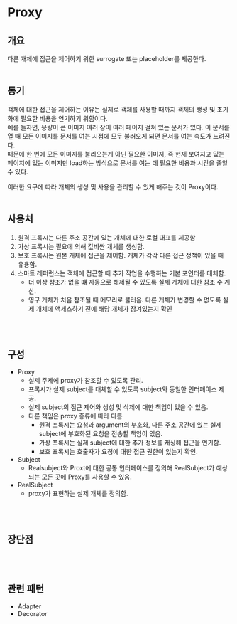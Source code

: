 # Proxy
## 개요
다른 개체에 접근을 제어하기 위한 surrogate 또는 placeholder를 제공한다.
<br>
<br>

## 동기
객체에 대한 접근을 제어하는 이유는 실제로 객체를 사용할 때까지 객체의 생성 및 초기화에 필요한 비용을 연기하기 위함이다.<br>
예를 들자면, 용량이 큰 이미지 여러 장이 여러 페이지 걸쳐 있는 문서가 있다. 이 문서를 열 때 모든 이미지를 문서를 여는 시점에 모두 불러오게 되면 문서를 여는 속도가 느려진다.<br> 때문에 한 번에 모든 이미지를 불러오는게 아닌 필요한 이미지, 즉 현재 보여지고 있는 페이지에 있는 이미지만 load하는 방식으로 문서를 여는 데 필요한 비용과 시간을 줄일 수 있다.
<br>

이러한 요구에 따라 개체의 생성 및 사용을 관리할 수 있게 해주는 것이 Proxy이다.
<br>
<br>

## 사용처
1. 원격 프록시는 다른 주소 공간에 있는 개체에 대한 로컬 대표를 제공함
2. 가상 프록시는 필요에 의해 값비싼 개체를 생성함.
3. 보호 프록시는 원본 개체에 접근을 제어함. 개체가 각각 다른 접근 정책이 있을 때 유용함.
4. 스마트 레퍼런스는 객체에 접근할 때 추가 작업을 수행하는 기본 포인터를 대체함.
    * 더 이상 참조가 없을 떄 자동으로 해제될 수 있도록 실제 개체에 대한 참조 수 계산.
    * 영구 개체가 처음 참조될 때 메모리로 불러옴.
    다른 개체가 변경할 수 없도록 실제 개체에 액세스하기 전에 해당 개체가 잠겨있는지 확인
<br>
<br>

## 구성
* Proxy
    * 실제 주제에 proxy가 참조할 수 있도록 관리.
    * 프록시가 실제 subject를 대체할 수 있도록 subject와 동일한 인터페이스 제공.
    * 실제 subject의 접근 제어와 생성 및 삭제에 대한 책임이 있을 수 있음.
    * 다른 책임은 proxy 종류에 따라 다름
        * 원격 프록시는 요청과 argument의 부호화, 다른 주소 공간에 있는 실제 subject에 부호화된 요청을 전송할 책임이 있음.
        * 가상 프록시는 실제 subject에 대한 추가 정보를 캐싱해 접근을 연기함.
        * 보호 프록시는 호출자가 요청에 대한 접근 권한이 있는지 확인.
* Subject
    * Realsubject와 Proxt에 대한 공통 인터페이스를 정의해 RealSubject가 예상되는 모든 곳에 Proxy를 사용할 수 있음.
* RealSubject
    * proxy가 표현하는 실제 개체를 정의함.
<br>
<br>

## 장단점
<br>
<br>

## 관련 패턴
* Adapter
* Decorator